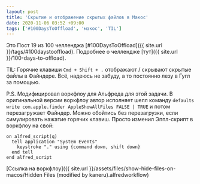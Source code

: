 ```yaml
---
layout: post
title: 'Скрытие и отображение скрытых файлов в Макос'
date: 2020-11-06 03:52 +09:00
tags: ['#100DaysToOffload', 'макос', 'TIL']
---
```


Это Пост 19 из 100 челленджа [#100DaysToOffload]({{ site.url }}/tags/#100daystooffload). Подробнее о челлендже [тут]({{ site.url }}/100-days-to-offload).

TIL: Горячие клавиши `Cmd + Shift + .` отображают / скрывают скрытые файлы в Файндере. Всё, надеюсь не забуду, а то постоянно лезу в Гугл за помощью.

P.S. Модифицировал воркфлоу для Альфреда для этой задачи. В оригинальной версии воркфлоу автор исполняет шелл команду `defaults write com.apple.finder AppleShowAllFiles FALSE | TRUE` и потом перезагружает Файндер. Можно обойтись без перезагрузки, если симулировать нажатие горячих клавиш. Просто изменил Эппл-скрипт в воркфлоу на свой:

```
on alfred_script(q)
  tell application "System Events"
    keystroke "." using {command down, shift down}
  end tell
end alfred_script
```

[Ссылка на воркфлоу]({{ site.url }}/assets/files/show-hide-files-on-macos/Hidden Files (modified by kaneru).alfredworkflow)
